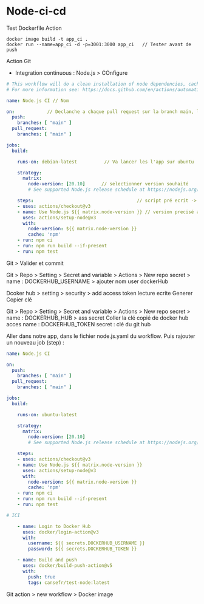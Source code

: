 # Node-ci-cd

Test
Dockerfile
Action


```
docker image build -t app_ci .  
docker run --name=app_ci -d -p=3001:3000 app_ci   // Tester avant de push     
```


Action Git 

- Integration continuous : Node.js > COnfigure

```yaml
# This workflow will do a clean installation of node dependencies, cache/restore them, build the source code and run tests across different versions of node
# For more information see: https://docs.github.com/en/actions/automating-builds-and-tests/building-and-testing-nodejs

name: Node.js CI // Nom

on:            // Declanche a chaque pull request sur la branch main, les jobs ci dessous
  push:
    branches: [ "main" ]  
  pull_request:
    branches: [ "main" ]

jobs:                 
  build:

    runs-on: debian-latest          // Va lancer les l'app sur ubuntu

    strategy:
      matrix:
        node-version: [20.10]      // selectionner version souhaité
        # See supported Node.js release schedule at https://nodejs.org/en/about/releases/

    steps:                                      // script pré ecrit -> https://github.com/actions/checkout
    - uses: actions/checkout@v3
    - name: Use Node.js ${{ matrix.node-version }} // version precisé au dessous
      uses: actions/setup-node@v3
      with:
        node-version: ${{ matrix.node-version }}
        cache: 'npm'
    - run: npm ci
    - run: npm run build --if-present
    - run: npm test

```

Git > Valider et commit 


Git > Repo > Setting > Secret and variable  > Actions > New repo secret > name : DOCKERHUB_USERNAME > ajouter nom user dockerHub



Dcoker hub > setting > security > add access token lecture ecrite 
Generer
Copier clé   

Git > Repo > Setting > Secret and variable  > Actions > New repo secret > name : DOCKERHUB_HUB > ass secret
Coller la clé copié de docker hub acces name : DOCKERHUB_TOKEN  secret : clé  du git hub 


Aller dans notre app, dans le fichier node.js.yaml du workflow. Puis rajouter un nouveau job (step) :

```node.js.yaml
name: Node.js CI

on:
  push:
    branches: [ "main" ]
  pull_request:
    branches: [ "main" ]

jobs:
  build:

    runs-on: ubuntu-latest

    strategy:
      matrix:
        node-version: [20.10]
        # See supported Node.js release schedule at https://nodejs.org/en/about/releases/

    steps:
    - uses: actions/checkout@v3
    - name: Use Node.js ${{ matrix.node-version }}
      uses: actions/setup-node@v3
      with:
        node-version: ${{ matrix.node-version }}
        cache: 'npm'
    - run: npm ci
    - run: npm run build --if-present
    - run: npm test

# ICI 

    - name: Login to Docker Hub
      uses: docker/login-action@v3
      with:
        username: ${{ secrets.DOCKERHUB_USERNAME }}
        password: ${{ secrets.DOCKERHUB_TOKEN }}

    - name: Build and push
      uses: docker/build-push-action@v5
      with:
        push: true
        tags: cansefr/test-node:latest
```

Git action > new workflow > Docker image 